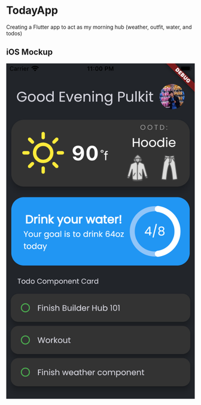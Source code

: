 # TodayApp
Creating a Flutter app to act as my morning hub (weather, outfit, water, and todos)


## iOS Mockup
<img src="uiDemo.png">